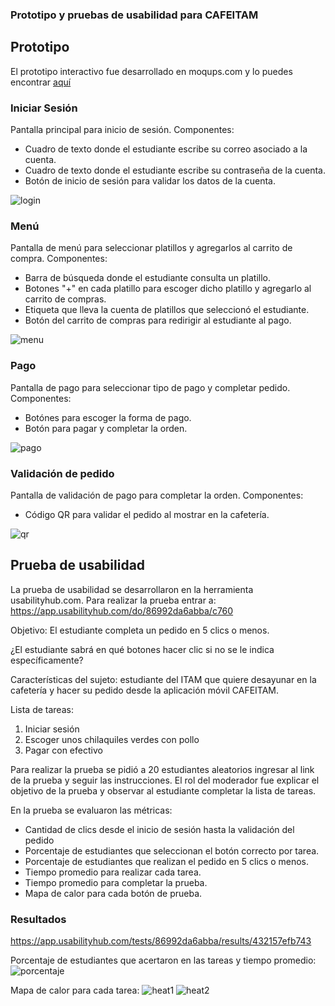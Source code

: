 ### Prototipo y pruebas de usabilidad para CAFEITAM 
## Prototipo
El prototipo interactivo fue desarrollado en moqups.com y lo puedes encontrar [aquí](https://app.moqups.com/xBNOLsfVMgjtg0WaLxAWVlUUXMwVZqmV/view/page/a28c22c2e)

### Iniciar Sesión
Pantalla principal para inicio de sesión.
Componentes:
- Cuadro de texto donde el estudiante escribe su correo asociado a la cuenta.
- Cuadro de texto donde el estudiante escribe su contraseña de la cuenta.
- Botón de inicio de sesión para validar los datos de la cuenta.

![login](./pics/Login.png)

### Menú
Pantalla de menú para seleccionar platillos y agregarlos al carrito de compra.
Componentes:
- Barra de búsqueda donde el estudiante consulta un platillo.
- Botones "+" en cada platillo para escoger dicho platillo y agregarlo al carrito de compras.
- Etiqueta que lleva la cuenta de platillos que seleccionó el estudiante.
- Botón del carrito de compras para redirigir al estudiante al pago.

![menu](./pics/Menu.png)

### Pago
Pantalla de pago para seleccionar tipo de pago y completar pedido.
Componentes:
- Botónes para escoger la forma de pago.
- Botón para pagar y completar la orden.

![pago](./pics/Pago.png)

### Validación de pedido
Pantalla de validación de pago para completar la orden.
Componentes:
- Código QR para validar el pedido al mostrar en la cafetería.

![qr](./pics/QR.png)

## Prueba de usabilidad
La prueba de usabilidad se desarrollaron en la herramienta usabilityhub.com. Para realizar la prueba entrar a: https://app.usabilityhub.com/do/86992da6abba/c760

Objetivo: El estudiante completa un pedido en 5 clics o menos.

¿El estudiante sabrá en qué botones hacer clic si no se le indica específicamente? 

Características del sujeto: estudiante del ITAM que quiere desayunar en la cafetería y hacer su pedido desde la aplicación móvil CAFEITAM.

Lista de tareas:
1. Iniciar sesión
2. Escoger unos chilaquiles verdes con pollo
3. Pagar con efectivo

Para realizar la prueba se pidió a 20 estudiantes aleatorios ingresar al link de la prueba y seguir las instrucciones. El rol del moderador fue explicar el objetivo de la prueba y observar al estudiante completar la lista de tareas.

En la prueba se evaluaron las métricas:
- Cantidad de clics desde el inicio de sesión hasta la validación del pedido
- Porcentaje de estudiantes que seleccionan el botón correcto por tarea.
- Porcentaje de estudiantes que realizan el pedido en 5 clics o menos.
- Tiempo promedio para realizar cada tarea.
- Tiempo promedio para completar la prueba.
- Mapa de calor para cada botón de prueba.

### Resultados
https://app.usabilityhub.com/tests/86992da6abba/results/432157efb743

Porcentaje de estudiantes que acertaron en las tareas y tiempo promedio:
![porcentaje](./pics/Prc.png)

Mapa de calor para cada tarea:
![heat1](./pics/heat1.png)
![heat2](./pics/heat2.png)
